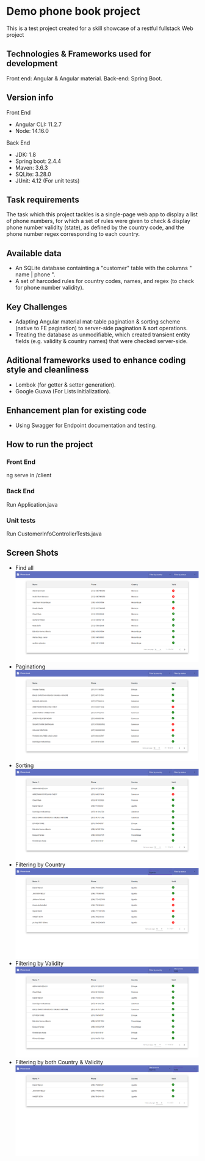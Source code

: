 # Demo phone book project

This is a test project created for a skill showcase of a restful fullstack Web project

## Technologies & Frameworks used for development

Front end: Angular & Angular material.
Back-end: Spring Boot.

## Version info

Front End
* Angular CLI: 11.2.7
* Node: 14.16.0

Back End
* JDK: 1.8
* Spring boot: 2.4.4
* Maven: 3.6.3
* SQLite: 3.28.0
* JUnit: 4.12 (For unit tests)

## Task requirements

The task which this project tackles is a single-page web app to display a list of phone numbers, for which a set of rules were given to check & display phone number validity (state), as defined by the country code, and the phone number regex corresponding to each country.

## Available data

* An SQLite database containting a "customer" table with the columns " name | phone ".
* A set of harcoded rules for country codes, names, and regex (to check for phone number validity).

## Key Challenges

* Adapting Angular material mat-table pagination & sorting scheme (native to FE pagination) to server-side pagination & sort operations.
* Treating the database as unmodifiable, which created transient entity fields (e.g. validity & country names) that were checked server-side.

## Aditional frameworks used to enhance coding style and cleanliness

* Lombok (for getter & setter generation).
* Google Guava (For Lists initialization).

## Enhancement plan for existing code

* Using Swagger for Endpoint documentation and testing.

## How to run the project
### Front End
ng serve in /client
### Back End
Run Application.java
### Unit tests
Run CustomerInfoControllerTests.java

## Screen Shots

* Find all
![](showcase/find_all.PNG)
* Paginationg
![](showcase/pagination.PNG)
* Sorting
![](showcase/sorting.PNG)
* Filtering by Country
![](showcase/country_filter.PNG)
* Filtering by Validity
![](showcase/state_filter.PNG)
* Filtering by both Country & Validity
![](showcase/country_state_filter.PNG)
